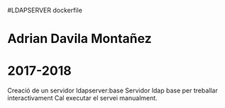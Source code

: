 #LDAPSERVER dockerfile
# Adrian Davila Montañez
# 2017-2018
Creació de un servidor ldapserver:base
Servidor ldap base per treballar interactivament
Cal executar el servei manualment.

